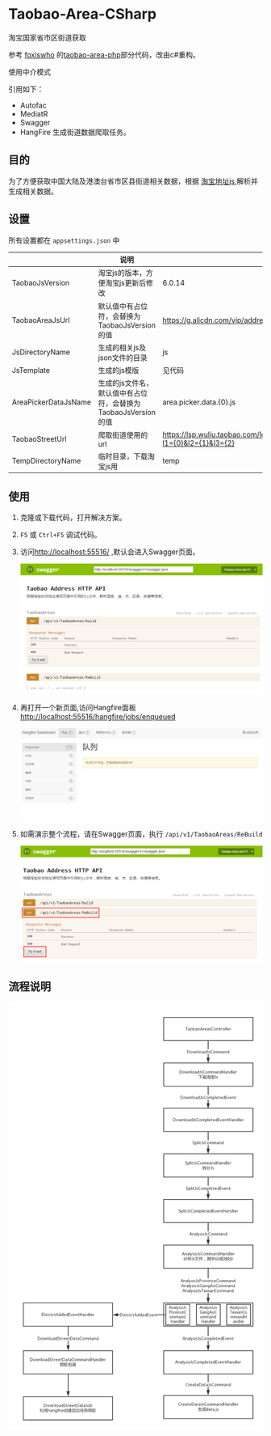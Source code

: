 # Taobao-Area-CSharp
淘宝国家省市区街道获取

参考 [foxiswho](https://github.com/foxiswho) 的[taobao-area-php](https://github.com/foxiswho/taobao-area-php)部分代码，改由c#重构。

使用中介模式

引用如下：

* Autofac 
* MediatR 
* Swagger 
* HangFire 生成街道数据爬取任务。

## 目的

为了方便获取中国大陆及港澳台省市区县街道相关数据，根据 [淘宝地址js](https://g.alicdn.com/vip/address/6.0.14/index-min.js),解析并生成相关数据。

## 设置

所有设置都在 `appsettings.json` 中

|                      | 说明                                      | 默认值                                      |
| -------------------- | --------------------------------------- | ---------------------------------------- |
| TaobaoJsVersion      | 淘宝js的版本，方便淘宝js更新后修改                     | 6.0.14                                   |
| TaobaoAreaJsUrl      | 默认值中有占位符，会替换为TaobaoJsVersion的值          | https://g.alicdn.com/vip/address/{0}/index-min.js |
| JsDirectoryName      | 生成的相关js及json文件的目录                       | js                                       |
| JsTemplate           | 生成的js模版                                 | 见代码                                      |
| AreaPickerDataJsName | 生成的js文件名，默认值中有占位符，会替换为TaobaoJsVersion的值 | area.picker.data.{0}.js                  |
| TaobaoStreetUrl      | 爬取街道使用的url                              | https://lsp.wuliu.taobao.com/locationservice/addr/output_address_town_array.do?l1={0}&l2={1}&l3={2} |
| TempDirectoryName    | 临时目录，下载淘宝js用                            | temp                                     |

## 使用

1. 克隆或下载代码，打开解决方案。

2. `F5` 或 `Ctrl+F5` 调试代码。

3. 访问[http://localhost:55516/](http://localhost:55516/) ,默认会进入Swagger页面。

   ![01](img/01.png)

4. 再打开一个新页面,访问Hangfire面板 [http://localhost:55516/hangfire/jobs/enqueued](http://localhost:55516/hangfire/jobs/enqueued)

   ![02](img/02.png)

5. 如需演示整个流程，请在Swagger页面，执行 `/api/v1/TaobaoAreas/ReBuild` 

   ![03](img/03.png)

## 流程说明

![flow](img/flow.png)